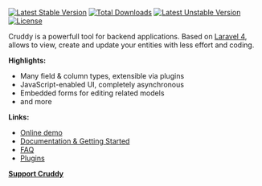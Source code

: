 [![Latest Stable Version](https://poser.pugx.org/kalnoy/cruddy/v/stable.svg)](https://packagist.org/packages/kalnoy/cruddy)
[![Total Downloads](https://poser.pugx.org/kalnoy/cruddy/downloads.svg)](https://packagist.org/packages/kalnoy/cruddy)
[![Latest Unstable Version](https://poser.pugx.org/kalnoy/cruddy/v/unstable.svg)](https://packagist.org/packages/kalnoy/cruddy)
[![License](https://poser.pugx.org/kalnoy/cruddy/license.svg)](https://packagist.org/packages/kalnoy/cruddy)

Cruddy is a powerfull tool for backend applications. Based on [Laravel 4](http://laravel.com),
allows to view, create and update your entities with less effort and coding.

__Highlights:__

*   Many field & column types, extensible via plugins
*   JavaScript-enabled UI, completely asynchronous
*   Embedded forms for editing related models
*   and more

__Links:__

*   [Online demo](http://cruddy-demo.eu1.frbit.net)
*   [Documentation & Getting Started](https://github.com/lazychaser/cruddy/wiki/Home)
*   [FAQ](https://github.com/lazychaser/cruddy/wiki/Home#faq)
*   [Plugins](https://github.com/lazychaser/cruddy/wiki/Plugins)

__[Support Cruddy](https://www.paypal.com/cgi-bin/webscr?cmd=_s-xclick&hosted_button_id=4XER3ZN496WCU)__